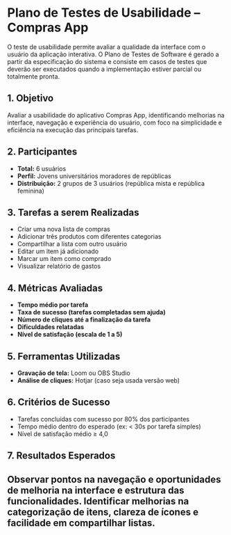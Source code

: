 # Plano de Testes de Usabilidade – Compras App

O teste de usabilidade permite avaliar a qualidade da interface com o usuário da aplicação interativa. O Plano de Testes de Software é gerado a partir da especificação do sistema e consiste em casos de testes que deverão ser executados quando a implementação estiver parcial ou totalmente pronta.

## 1. Objetivo
Avaliar a usabilidade do aplicativo Compras App, identificando melhorias na interface, navegação e experiência do usuário, com foco na simplicidade e eficiência na execução das principais tarefas.

## 2. Participantes
- **Total:** 6 usuários  
- **Perfil:** Jovens universitários moradores de repúblicas  
- **Distribuição:** 2 grupos de 3 usuários (república mista e república feminina)

## 3. Tarefas a serem Realizadas
- Criar uma nova lista de compras  
- Adicionar três produtos com diferentes categorias  
- Compartilhar a lista com outro usuário  
- Editar um item já adicionado  
- Marcar um item como comprado  
- Visualizar relatório de gastos  

## 4. Métricas Avaliadas
- **Tempo médio por tarefa**  
- **Taxa de sucesso (tarefas completadas sem ajuda)**  
- **Número de cliques até a finalização da tarefa**
- **Dificuldades relatadas**  
- **Nível de satisfação (escala de 1 a 5)**

## 5. Ferramentas Utilizadas
- **Gravação de tela:** Loom ou OBS Studio  
- **Análise de cliques:** Hotjar (caso seja usada versão web)  

## 6. Critérios de Sucesso
- Tarefas concluídas com sucesso por 80% dos participantes  
- Tempo médio dentro do esperado (ex: < 30s por tarefa simples)  
- Nível de satisfação médio ≥ 4,0  

## 7. Resultados Esperados
Observar pontos na navegação e oportunidades de melhoria na interface e estrutura das funcionalidades. Identificar melhorias na categorização de itens, clareza de ícones e facilidade em compartilhar listas.
---



